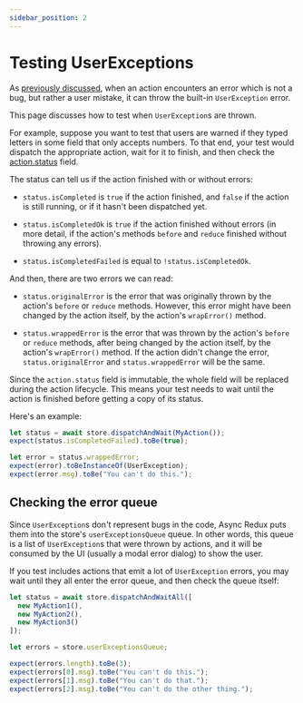 ```yaml
---
sidebar_position: 2
---
```


# Testing UserExceptions

As [previously discussed](../basics/user-exceptions), 
when an action encounters an error which is not a bug, but rather a user mistake, 
it can throw the built-in `UserException` error. 

This page discusses how to test when `UserException`s are thrown.

For example, suppose you want to test that users are warned 
if they typed letters in some field that only accepts numbers. 
To that end, your test would dispatch the appropriate action, wait for it
to finish, and then check the [action.status](../advanced-actions/action-status) field.

The status can tell us if the action finished with or without errors:

* `status.isCompleted` is `true` if the action finished, and `false` if the action is still running,
  or if it hasn't been dispatched yet.

* `status.isCompletedOk` is `true` if the action finished without errors (in more detail, if the
  action's methods `before` and `reduce` finished without throwing any errors).

* `status.isCompletedFailed` is equal to `!status.isCompletedOk`.

And then, there are two errors we can read:

* `status.originalError` is the error that was originally thrown by the action's `before`
  or `reduce` methods. However, this error might have been changed by the action itself, by the
  action's `wrapError()` method.

* `status.wrappedError` is the error that was thrown by the action's `before` or `reduce` methods,
  after being changed by the action itself, by the action's `wrapError()` method.
  If the action didn't change the error, `status.originalError` and `status.wrappedError` will be
  the same.

Since the `action.status` field is immutable, the whole field will be replaced during the action 
lifecycle. This means your test needs to wait until the action is finished before getting 
a copy of its status.

Here's an example:

```ts
let status = await store.dispatchAndWait(MyAction());
expect(status.isCompletedFailed).toBe(true);

let error = status.wrappedError; 
expect(error).toBeInstanceOf(UserException);
expect(error.msg).toBe("You can't do this.");
```

## Checking the error queue

Since `UserException`s don't represent bugs in the code, 
Async Redux puts them into the store's `userExceptionsQueue` queue. 
In other words, this queue is a list of `UserException`s that were thrown by actions, 
and it will be consumed by the UI (usually a modal error dialog) to show the user.

If you test includes actions that emit a lot of `UserException` errors,
you may wait until they all enter the error queue, and then check the queue itself:

```ts
let status = await store.dispatchAndWaitAll([
  new MyAction1(), 
  new MyAction2(), 
  new MyAction3()
]);

let errors = store.userExceptionsQueue;

expect(errors.length).toBe(3);
expect(errors[0].msg).toBe("You can't do this.");
expect(errors[1].msg).toBe("You can't do that.");
expect(errors[2].msg).toBe("You can't do the other thing.");
```

 
